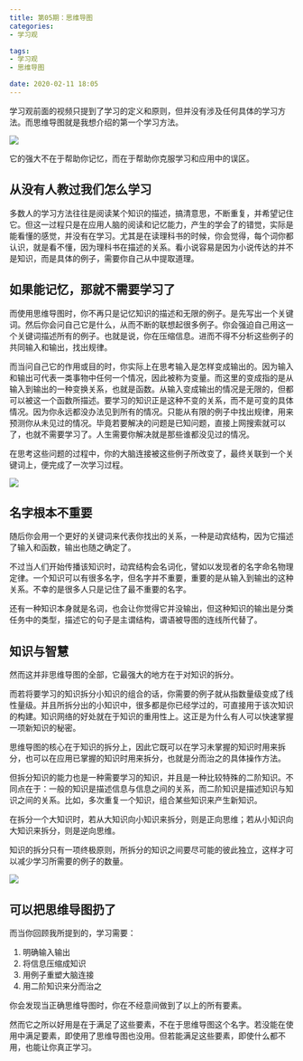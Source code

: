 ```yaml
---
title: 第05期：思维导图
categories:
- 学习观

tags:
- 学习观
- 思维导图

date: 2020-02-11 18:05
---
```

学习观前面的视频只提到了学习的定义和原则，但并没有涉及任何具体的学习方法。而思维导图就是我想介绍的第一个学习方法。

![](001.png)

它的强大不在于帮助你记忆，而在于帮助你克服学习和应用中的误区。

## 从没有人教过我们怎么学习
多数人的学习方法往往是阅读某个知识的描述，搞清意思，不断重复，并希望记住它。但这一过程只是在应用人脑的阅读和记忆能力，产生的学会了的错觉，实际是能看懂的感觉，并没有在学习。尤其是在读理科书的时候，你会觉得，每个词你都认识，就是看不懂，因为理科书在描述的关系。看小说容易是因为小说传达的并不是知识，而是具体的例子，需要你自己从中提取道理。

## 如果能记忆，那就不需要学习了
而使用思维导图时，你不再只是记忆知识的描述和无限的例子。是先写出一个关键词。然后你会问自己它是什么，从而不断的联想起很多例子。你会强迫自己用这一个关键词描述所有的例子。也就是说，你在压缩信息。进而不得不分析这些例子的共同输入和输出，找出规律。

而当问自己它的作用或目的时，你实际上在思考输入是怎样变成输出的。因为输入和输出可代表一类事物中任何一个情况，因此被称为变量。而这里的变成指的是从输入到输出的一种变换关系，也就是函数。从输入变成输出的情况是无限的，但都可以被这一个函数所描述。要学习的知识正是这种不变的关系，而不是可变的具体情况。因为你永远都没办法见到所有的情况。只能从有限的例子中找出规律，用来预测你从未见过的情况。毕竟若要解决的问题是已知问题，直接上网搜索就可以了，也就不需要学习了。人生需要你解决就是那些谁都没见过的情况。

在思考这些问题的过程中，你的大脑连接被这些例子所改变了，最终关联到一个关键词上，便完成了一次学习过程。

![](002.png)

## 名字根本不重要
随后你会用一个更好的关键词来代表你找出的关系，一种是动宾结构，因为它描述了输入和函数，输出也随之确定了。

不过当人们开始传播该知识时，动宾结构会名词化，譬如以发现者的名字命名物理定律。一个知识可以有很多名字，但名字并不重要，重要的是从输入到输出的这种关系。不幸的是很多人只是记住了最不重要的名字。

还有一种知识本身就是名词，也会让你觉得它并没输出，但这种知识的输出是分类任务中的类型，描述它的句子是主谓结构，谓语被导图的连线所代替了。

## 知识与智慧
然而这并非思维导图的全部，它最强大的地方在于对知识的拆分。

而若将要学习的知识拆分小知识的组合的话，你需要的例子就从指数量级变成了线性量级。并且所拆分出的小知识中，很多都是你已经学过的，可直接用于该次知识的构建。知识网络的好处就在于知识的重用性上。这正是为什么有人可以快速掌握一项新知识的秘密。

思维导图的核心在于知识的拆分上，因此它既可以在学习未掌握的知识时用来拆分，也可以在应用已掌握的知识时用来拆分，也就是分而治之的具体操作方法。

但拆分知识的能力也是一种需要学习的知识，并且是一种比较特殊的二阶知识。不同点在于：一般的知识是描述信息与信息之间的关系，而二阶知识是描述知识与知识之间的关系。比如，多次重复一个知识，组合某些知识来产生新知识。

在拆分一个大知识时，若从大知识向小知识来拆分，则是正向思维；若从小知识向大知识来拆分，则是逆向思维。 

知识的拆分只有一项终极原则，所拆分的知识之间要尽可能的彼此独立，这样才可以减少学习所需要的例子的数量。

![](003.png)

## 可以把思维导图扔了
而当你回顾我所提到的，学习需要：
1. 明确输入输出
2. 将信息压缩成知识
3. 用例子重塑大脑连接
4. 用二阶知识来分而治之

你会发现当正确思维导图时，你在不经意间做到了以上的所有要素。

然而它之所以好用是在于满足了这些要素，不在于思维导图这个名字。若没能在使用中满足要素，即使用了思维导图也没用。但若能满足这些要素，即使什么都不用，也能让你真正学习。

